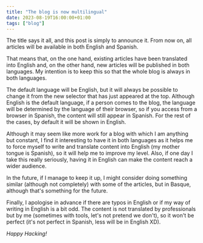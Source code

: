 ```yaml
---
title: "The blog is now multilingual"
date: 2023-08-19T16:00:00+01:00
tags: ["blog"]
---
```


The title says it all, and this post is simply to announce it. From now on, all articles will be available in both English and Spanish.

That means that, on the one hand, existing articles have been translated into English and, on the other hand, new articles will be published in both languages. My intention is to keep this so that the whole blog is always in both languages.

The default language will be English, but it will always be possible to change it from the new selector that has just appeared at the top. Although English is the default language, if a person comes to the blog, the language will be determined by the language of their browser, so if you access from a browser in Spanish, the content will still appear in Spanish. For the rest of the cases, by default it will be shown in English.

Although it may seem like more work for a blog with which I am anything but constant, I find it interesting to have it in both languages as it helps me to force myself to write and translate content into English (my mother tongue is Spanish), so it will help me to improve my level. Also, if one day I take this really seriously, having it in English can make the content reach a wider audience.

In the future, if I manage to keep it up, I might consider doing something similar (although not completely) with some of the articles, but in Basque, although that's something for the future.

Finally, I apologise in advance if there are typos in English or if my way of writing in English is a bit odd. The content is not translated by professionals but by me (sometimes with tools, let's not pretend we don't), so it won't be perfect (it's not perfect in Spanish, less will be in English XD).

*Happy Hacking!*
